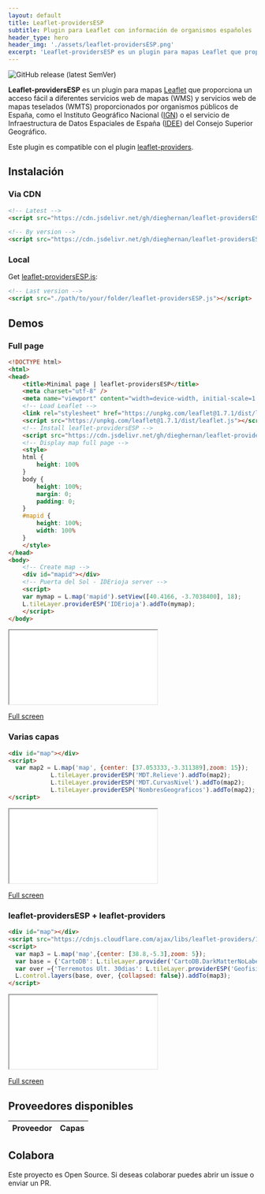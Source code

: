 ```yaml
---
layout: default
title: Leaflet-providersESP
subtitle: Plugin para Leaflet con información de organismos españoles
header_type: hero
header_img: './assets/leaflet-providersESP.png'
excerpt: 'Leaflet-providersESP es un plugin para mapas Leaflet que proporciona un acceso fácil a diferentes servicios web de mapas (WMS) y servicios web de mapas teselados (WMTS) proporcionados por organismos públicos de España, como el Instituto Geográfico Nacional (IGN) o el servicio de Infraestructura de Datos Espaciales de España (IDEE) del Consejo Superior Geográfico.'
---
```


![GitHub release (latest SemVer)](https://img.shields.io/github/v/release/dieghernan/leaflet-providersESP)

**Leaflet-providersESP** es un plugin para mapas [Leaflet](https://leafletjs.com/) que proporciona un acceso fácil a diferentes servicios web de mapas (WMS) y servicios web de mapas teselados (WMTS) proporcionados por organismos públicos de España, como el Instituto Geográfico Nacional ([IGN](https://www.ign.es/web/ign/portal/ide-area-nodo-ide-ign)) o el servicio de Infraestructura de Datos Espaciales de España ([IDEE](https://www.idee.es/directorio-de-servicios)) del Consejo Superior Geográfico.


Este plugin es compatible con el plugin [leaflet-providers](https://github.com/leaflet-extras/leaflet-providers).


## Instalación 

### Via CDN

```html
<!-- Latest -->
<script src="https://cdn.jsdelivr.net/gh/dieghernan/leaflet-providersESP/dist/leaflet-providersESP.min.js"></script>

<!-- By version -->
<script src="https://cdn.jsdelivr.net/gh/dieghernan/leaflet-providersESP@{{ site.github.releases[0].tag_name }}/dist/leaflet-providersESP.min.js"></script>
```

### Local

Get [leaflet-providersESP.js](https://github.com/dieghernan/leaflet-providersESP/tree/master/dist):

```html
<!-- Last version -->
<script src="./path/to/your/folder/leaflet-providersESP.js"></script>
```

## Demos

### Full page
```html
<!DOCTYPE html>
<html>
<head>
	<title>Minimal page | leaflet-providersESP</title>
	<meta charset="utf-8" />
	<meta name="viewport" content="width=device-width, initial-scale=1.0">
	<!-- Load Leaflet -->
	<link rel="stylesheet" href="https://unpkg.com/leaflet@1.7.1/dist/leaflet.css" />
	<script src="https://unpkg.com/leaflet@1.7.1/dist/leaflet.js"></script>
	<!-- Install leaflet-providersESP -->
	<script src="https://cdn.jsdelivr.net/gh/dieghernan/leaflet-providersESP@{{ site.github.releases[0].tag_name }}/dist/leaflet-providersESP.min.js"></script>
	<!-- Display map full page -->
	<style>
	html {
		height: 100%
	}
	body {
		height: 100%;
		margin: 0;
		padding: 0;
	}
	#mapid {
		height: 100%;
		width: 100%
	}
	</style>
</head>
<body>
	<!-- Create map -->
	<div id="mapid"></div>
	<!-- Puerta del Sol - IDErioja server -->
	<script>
	var mymap = L.map('mapid').setView([40.4166, -3.7038400], 18);
	L.tileLayer.providerESP('IDErioja').addTo(mymap);
	</script>
</body>
```

<div class="embed-responsive embed-responsive-4by3 my-2 chulapa-rounded-lg border border-primary">
  <iframe class="embed-responsive-item" src="./demo/minimal" allowfullscreen></iframe>
</div>


<a id="btndemo1" class="btn btn-block btn-primary btn-sm" href="./demo/minimal" role="button">Full screen</a>


### Varias capas

```html
<div id="map"></div>
<script>
  var map2 = L.map('map', {center: [37.053333,-3.311389],zoom: 15});
			L.tileLayer.providerESP('MDT.Relieve').addTo(map2);
			L.tileLayer.providerESP('MDT.CurvasNivel').addTo(map2);
			L.tileLayer.providerESP('NombresGeograficos').addTo(map2);
</script>
```

<div class="embed-responsive embed-responsive-4by3 my-2 chulapa-rounded-lg border border-primary">
  <iframe class="embed-responsive-item" src="./demo/overlays" allowfullscreen></iframe>
</div>

<a id="btndemo2" class="btn btn-block btn-primary btn-sm" href="./demo/overlays" role="button">Full screen</a>


### leaflet-providersESP + leaflet-providers

```html
<div id="map"></div>
<script src="https://cdnjs.cloudflare.com/ajax/libs/leaflet-providers/1.10.2/leaflet-providers.min.js"></script>
<script>
  var map3 = L.map('map',{center: [38.8,-5.3],zoom: 5});
  var base = {'CartoDB': L.tileLayer.provider('CartoDB.DarkMatterNoLabels').addTo(map3)};
  var over ={'Terremotos Ult. 30dias': L.tileLayer.providerESP('Geofisica.Terremotos30dias',{transparent: true}).addTo(map3)};
  L.control.layers(base, over, {collapsed: false}).addTo(map3);
</script>
```

<div class="embed-responsive embed-responsive-4by3 my-2 chulapa-rounded-lg border border-primary">
  <iframe class="embed-responsive-item" src="./demo/leafletproviders" allowfullscreen></iframe>
</div>


<a id="btndemo3" class="btn btn-block btn-primary btn-sm" href="./demo/leafletproviders" role="button">Full screen</a>



## Proveedores disponibles

<p id="pr"></p>

<script src="./js/shared.js"></script>
<script>
  // Add it to the page
  nprovs = document.getElementById('pr');
  nprovs.innerHTML = 'En la version <code>'+ providersESPversion +'</code> hay <strong>'
+ allnames.length + '</strong> proveedores:';
</script>

<table>
  <thead>
    <tr>
      <th>Proveedor</th>
      <th>Capas</th>
    </tr>
  </thead>
  <tbody id="listprov">
  </tbody>
</table>

<script>
  for (var provider in providersESP) {
    if (providersESP[provider].variants) {
      var allnames = [];
      for (var variant in providersESP[provider].variants) {
        allnames.push('<code>' + variant +'</code>');
      }
    } else {		
      allnames = [];
    }
    row = document.createElement('tr');
    row.innerHTML = '<td><code>' +
    provider + '</code></td><td>'
    + allnames.join(', ') +'</td>';
    document.getElementById('listprov').appendChild(row);
  }
</script>

## Colabora

Este proyecto es Open Source. Si deseas colaborar puedes abrir un issue o enviar un PR. 
